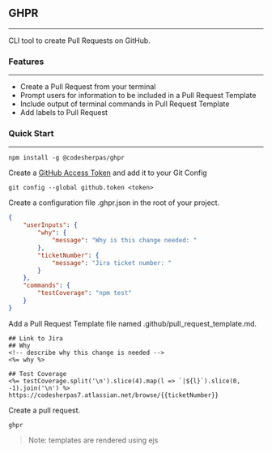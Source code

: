 ## GHPR
-------
CLI tool to create Pull Requests on GitHub.


### Features
-------
* Create a Pull Request from your terminal
* Prompt users for information to be included in a Pull Request Template
* Include output of terminal commands in Pull Request Template
* Add labels to Pull Request

### Quick Start
-------
```shell
npm install -g @codesherpas/ghpr
```

Create a [GitHub Access Token](https://help.github.com/articles/creating-a-personal-access-token-for-the-command-line/) and add it to your Git Config

```shell
git config --global github.token <token>
```

Create a configuration file .ghpr.json in the root of your project.

```json
{
    "userInputs": {
        "why": {
            "message": "Why is this change needed: "
        },
        "ticketNumber": {
            "message": "Jira ticket number: "
        }
    },
    "commands": {
        "testCoverage": "npm test"
    }
}
```

Add a Pull Request Template file named .github/pull_request_template.md.

```
## Link to Jira
## Why
<!-- describe why this change is needed -->
<%= why %>

## Test Coverage
<%= testCoverage.split('\n').slice(4).map(l => `|${l}`).slice(0, -1).join('\n') %>
https://codesherpas7.atlassian.net/browse/{{ticketNumber}}
```

Create a pull request.

```shell
ghpr
```

> Note: templates are rendered using ejs


